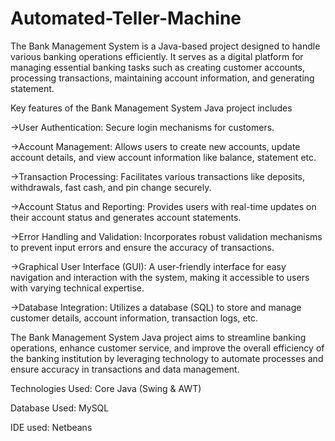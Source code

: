 # Automated-Teller-Machine


The Bank Management System is a Java-based project designed to handle various banking operations efficiently. 
It serves as a digital platform for managing essential banking tasks such as creating customer accounts, 
processing transactions, maintaining account information, and generating statement.

Key features of the Bank Management System Java project includes

->User Authentication: Secure login mechanisms for customers.

->Account Management: Allows users to create new accounts, update account details, and view account information like balance, statement etc.

->Transaction Processing: Facilitates various transactions like deposits, withdrawals, fast cash, and pin change securely.

->Account Status and Reporting: Provides users with real-time updates on their account status and generates account statements.

->Error Handling and Validation: Incorporates robust validation mechanisms to prevent input errors and ensure the accuracy of transactions.

->Graphical User Interface (GUI): A user-friendly interface for easy navigation and interaction with the system, making it accessible to users with varying technical expertise.

->Database Integration: Utilizes a database (SQL) to store and manage customer details, account information, transaction logs, etc.

The Bank Management System Java project aims to streamline banking operations, enhance customer service, and improve the overall efficiency
of the banking institution by leveraging technology to automate processes and ensure accuracy in transactions and data management.

Technologies Used: Core Java (Swing & AWT)

Database Used: MySQL

IDE used: Netbeans
